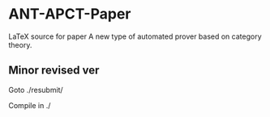# ANT-APCT-Paper
LaTeX source for paper A new type of automated prover based on category theory.

## Minor revised ver
Goto ./resubmit/

Compile in ./